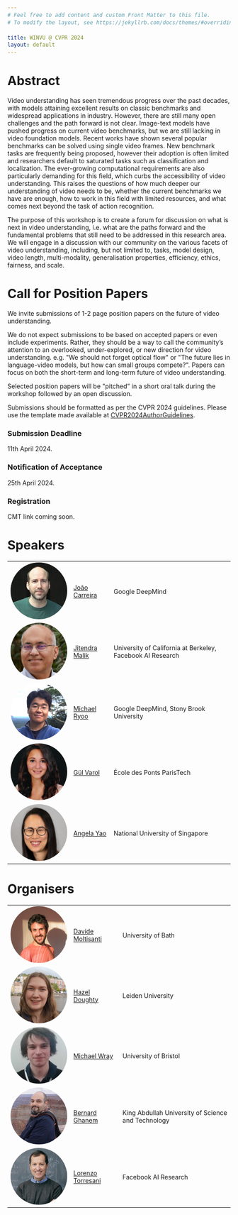 ```yaml
---
# Feel free to add content and custom Front Matter to this file.
# To modify the layout, see https://jekyllrb.com/docs/themes/#overriding-theme-defaults

title: WINVU @ CVPR 2024
layout: default
---
```


# Abstract

Video understanding has seen tremendous progress over the past decades, with models attaining excellent results on classic benchmarks and widespread applications in industry. However, there are still many open challenges and the path forward is not clear. Image-text models have pushed progress on current video benchmarks, but we are still lacking in video foundation models. Recent works have shown several popular benchmarks can be solved using single video frames. New benchmark tasks are frequently being proposed, however their adoption is often limited and researchers default to saturated tasks such as classification and localization. The ever-growing computational requirements are also particularly demanding for this field, which curbs the accessibility of video understanding. This raises the questions of how much deeper our understanding of video needs to be, whether the current benchmarks we have are enough, how to work in this field with limited resources, and what comes next beyond the task of action recognition.

The purpose of this workshop is to create a forum for discussion on what is next in video
understanding, i.e. what are the paths forward and the fundamental problems that still need to be addressed in this research area. We will engage in a discussion with our community on the various facets of video understanding, including, but not limited to, tasks, model design, video length, multi-modality, generalisation properties, efficiency, ethics, fairness, and scale.

# Call for Position Papers

We invite submissions of 1-2 page position papers on the future of video understanding. 

We do not expect submissions to be based on accepted papers or even include experiments. Rather, they should be a way to call the community’s attention to an overlooked, under-explored, or new direction for video understanding. e.g. "We should not forget optical flow" or "The future lies in language-video models, but how can small groups compete?". Papers can focus on both the short-term and long-term future of video understanding.

Selected position papers will be "pitched" in a short oral talk during the workshop followed by an open discussion. 

Submissions should be formatted as per the CVPR 2024 guidelines. Please use the template made available at [CVPR2024AuthorGuidelines](https://cvpr.thecvf.com/Conferences/2024/AuthorGuidelines).

### Submission Deadline

11th April 2024.

### Notification of Acceptance

25th April 2024.

### Registration

CMT link coming soon.

# Speakers

<table style="border-collapse: collapse; border: none;">
<tr style="border: none;">
    <td style="border: none;">
        <img style="width: auto; height: auto;  max-height:128px;  max-width:128px; position: relative; overflow: hidden; border-radius: 50%;" 
        src="./assets/img/joao.png">
    </td>
    <td style="border: none;"><a href="https://scholar.google.com/citations?hl=en&user=IUZ-7_cAAAAJ">João Carreira</a></td>
    <td style="border: none;">Google DeepMind</td>
</tr>
<tr style="border: none;">
    <td style="border: none;">
        <img style="width: auto; height: auto;  max-height:128px;  max-width:128px; position: relative; overflow: hidden; border-radius: 50%;" 
        src="./assets/img/jitendra.png">
    </td>
    <td style="border: none;"><a href="https://people.eecs.berkeley.edu/~malik">Jitendra Malik</a></td>
    <td style="border: none;">University of California at Berkeley, Facebook AI Research</td>
</tr>
<tr style="border: none;">
    <td style="border: none;">
        <img style="width: auto; height: auto;  max-height:128px;  max-width:128px; position: relative; overflow: hidden; border-radius: 50%;" 
        src="./assets/img/michael.jpg">
    </td>
    <td style="border: none;"><a href="http://michaelryoo.com/">Michael Ryoo</a></td>
    <td style="border: none;">Google DeepMind, Stony Brook University</td>
</tr>
<tr style="border: none;">
    <td style="border: none;">
        <img style="width: auto; height: auto;  max-height:128px;  max-width:128px; position: relative; overflow: hidden; border-radius: 50%;" 
        src="./assets/img/gul.jpg">
    </td>
    <td style="border: none;"><a href="https://imagine.enpc.fr/~varolg">Gül Varol</a></td>
    <td style="border: none;">École des Ponts ParisTech</td>
</tr>
<tr style="border: none;">
    <td style="border: none;">
        <img style="width: auto; height: auto;  max-height:128px;  max-width:128px; position: relative; overflow: hidden; border-radius: 50%;" 
        src="./assets/img/angela.png">
    </td>
    <td style="border: none;"><a href="https://www.comp.nus.edu.sg/~ayao">Angela Yao</a></td>
    <td style="border: none;">National University of Singapore</td>
</tr>
</table>

# Organisers

<table style="border-collapse: collapse; border: none;">
<tr style="border: none;">
    <td style="border: none;">
        <img style="width: auto; height: auto;  max-height:128px;  max-width:128px; position: relative; overflow: hidden; border-radius: 50%;" 
        src="./assets/img/davide.jpg">
    </td>
    <td style="border: none;"><a href="https://www.davidemoltisanti.com/research">Davide Moltisanti</a></td>
    <td style="border: none;">University of Bath</td>
</tr>
<tr style="border: none;">
    <td style="border: none;">
        <img style="width: auto; height: auto;  max-height:128px;  max-width:128px; position: relative; overflow: hidden; border-radius: 50%;" 
        src="./assets/img/hazel.jpg">
    </td>
    <td style="border: none;"><a href="https://hazeldoughty.github.io">Hazel Doughty</a></td>
    <td style="border: none;">Leiden University</td>
</tr>
<tr style="border: none;">
    <td style="border: none;">
        <img style="width: auto; height: auto;  max-height:128px;  max-width:128px; position: relative; overflow: hidden; border-radius: 50%;" 
        src="./assets/img/mike.jpg">
    </td>
    <td style="border: none;"><a href="https://mwray.github.io">Michael Wray</a></td>
    <td style="border: none;">University of Bristol</td>
</tr>
<tr style="border: none;">
    <td style="border: none;">
        <img style="width: auto; height: auto;  max-height:128px;  max-width:128px; position: relative; overflow: hidden; border-radius: 50%;" 
        src="./assets/img/bernard.jpg">
    </td>
    <td style="border: none;"><a href="https://www.bernardghanem.com">Bernard Ghanem</a></td>
    <td style="border: none;">King Abdullah University of Science and Technology</td>
</tr>
<tr style="border: none;">
    <td style="border: none;">
        <img style="width: auto; height: auto;  max-height:128px;  max-width:128px; position: relative; overflow: hidden; border-radius: 50%;" 
        src="./assets/img/lorenzo.jpg">
    </td>
    <td style="border: none;"><a href="https://ltorresa.github.io/home.html">Lorenzo Torresani</a></td>
    <td style="border: none;">Facebook AI Research</td>
</tr>
</table>

